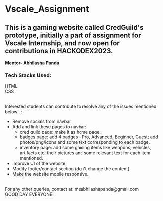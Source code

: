 # Vscale_Assignment
<h2>
This is a gaming website called CredGuild's prototype, initially a part of assignment for Vscale Internship, and now open for contributions in HACKODEX2023.</h2>

<b>Mentor- Abhilasha Panda</b>

<h3>Tech Stacks Used:</h3>
HTML<br>
CSS<br><br>

Interested students can contribute to resolve any of the issues mentioned below -:<br>
<ul>
    <li>Remove socials from navbar</li>
    <li>Add and link these pages to navbar:
     <ul>
        <li>cred guild page: make it as home page.</li>
        <li>badges page: add 4 badges - Pro, Advanced, Beginner, Guest; add photos/png/icons and some text corresponding to each badge.</li>
        <li>inventory page: add some gaming items like weapons, vehicles, artifacts etc; their pictures and some relevant text for each item mentioned.</li>
    </ul>
    <li>Improve UI of the website.</li>
    <li>Modify footer/contact section (don't change the content)</li>
    <li>Make the website mobile responsive.</li>
</ul>
<br>
For any other queries, contact at:  meabhilashapanda@gmail.com <br>
GOOD DAY EVERYONE!
